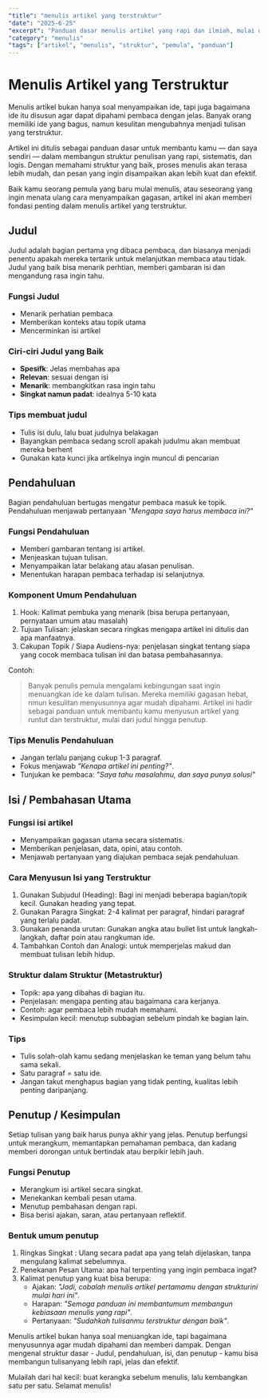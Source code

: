 ```yaml
---
"title": "menulis artikel yang terstruktur"
"date": "2025-6-25"
"excerpt": "Panduan dasar menulis artikel yang rapi dan ilmiah, mulai dari ide hingga kesimpulan, untuk membantu penulis pemula membangun struktur tulisan yang kuat."
"category": "menulis"
"tags": ["artikel", "menulis", "struktur", "pemula", "panduan"]
---
```


# Menulis Artikel yang Terstruktur

Menulis artikel bukan hanya soal menyampaikan ide, tapi juga bagaimana ide itu disusun agar dapat dipahami pembaca dengan jelas. Banyak orang memiliki ide yang bagus, namun kesulitan mengubahnya menjadi tulisan yang terstruktur.

Artikel ini ditulis sebagai panduan dasar untuk membantu kamu — dan saya sendiri — dalam membangun struktur penulisan yang rapi, sistematis, dan logis. Dengan memahami struktur yang baik, proses menulis akan terasa lebih mudah, dan pesan yang ingin disampaikan akan lebih kuat dan efektif.

Baik kamu seorang pemula yang baru mulai menulis, atau seseorang yang ingin menata ulang cara menyampaikan gagasan, artikel ini akan memberi fondasi penting dalam menulis artikel yang terstruktur.

## Judul

Judul adalah bagian pertama yng dibaca pembaca, dan biasanya menjadi penentu apakah mereka tertarik untuk melanjutkan membaca atau tidak. Judul yang baik bisa menarik perhtian, memberi gambaran isi dan mengandung rasa ingin tahu.

### Fungsi Judul
- Menarik perhatian pembaca
- Memberikan konteks atau topik utama
- Mencerminkan isi artikel

### Ciri-ciri Judul yang Baik
- **Spesifk**: Jelas membahas apa
- **Relevan**: sesuai dengan isi
- **Menarik**: membangkitkan rasa ingin tahu
- **Singkat namun padat**: idealnya 5-10 kata

### Tips membuat judul
- Tulis isi dulu, lalu buat judulnya belakagan
- Bayangkan pembaca sedang scroll apakah judulmu akan membuat mereka berhent
- Gunakan kata kunci jika artikelnya ingin muncul di pencarian

## Pendahuluan

Bagian pendahuluan bertugas mengatur pembaca masuk ke topik. Pendahuluan menjawab pertanyaan _"Mengapa saya harus membaca ini?"_

### Fungsi Pendahuluan
- Memberi gambaran tentang isi artikel.
- Menjeaskan tujuan tulisan.
- Menyampaikan latar belakang atau alasan penulisan.
- Menentukan harapan pembaca terhadap isi selanjutnya.

### Komponent Umum Pendahuluan
1. Hook: Kalimat pembuka yang menarik (bisa berupa pertanyaan, pernyataan umum atau masalah)
2. Tujuan Tulisan: jelaskan secara ringkas mengapa artikel ini ditulis dan apa manfaatnya.
3. Cakupan Topik / Siapa Audiens-nya: penjelasan singkat tentang siapa yang cocok membaca tulisan ini dan batasa pembahasannya.

Contoh:
> Banyak penulis pemula mengalami kebingungan saat ingin menuangkan ide ke dalam tulisan. Mereka memiliki gagasan hebat, nmun kesulitan menyusunnya agar mudah dipahami. Artikel ini hadir sebagai panduan untuk membantu kamu menyusun artikel yang runtut dan terstruktur, mulai dari judul hingga penutup.

### Tips Menulis Pendahuluan
- Jangan terlalu panjang cukup 1-3 paragraf.
- Fokus menjawab _"Kenapa artikel ini penting?"_.
- Tunjukan ke pembaca: _"Saya tahu masalahmu, dan saya punya solusi"_

## Isi / Pembahasan Utama
### Fungsi isi artikel
- Menyampaikan gagasan utama secara sistematis.
- Memberikan penjelasan, data, opini, atau contoh.
- Menjawab pertanyaan yang diajukan pembaca sejak pendahuluan.

### Cara Menyusun Isi yang Terstruktur
1. Gunakan Subjudul (Heading): Bagi ini menjadi beberapa bagian/topik kecil. Gunakan heading yang tepat.
2. Gunakan Paragra Singkat: 2-4 kalimat per paragraf, hindari paragraf yang terlalu padat.
3. Gunakan penanda urutan: Gunakan angka atau bullet list untuk langkah-langkah, daftar poin atau rangkuman ide.
4. Tambahkan Contoh dan Analogi: untuk memperjelas makud dan membuat tulisan lebih hidup.

### Struktur dalam Struktur (Metastruktur)
- Topik: apa yang dibahas di bagian itu.
- Penjelasan: mengapa penting atau bagaimana cara kerjanya.
- Contoh: agar pembaca lebih mudah memahami.
- Kesimpulan kecil: menutup subbagian sebelum pindah ke bagian lain.

### Tips
- Tulis solah-olah kamu sedang menjelaskan ke teman yang belum tahu sama sekali.
- Satu paragraf = satu ide.
- Jangan takut menghapus bagian yang tidak penting, kualitas lebih penting daripanjang.

## Penutup / Kesimpulan
Setiap tulisan yang baik harus punya akhir yang jelas. Penutup berfungsi untuk merangkum, memantapkan pemahaman pembaca, dan kadang memberi dorongan untuk bertindak atau berpikir lebih jauh.

### Fungsi Penutup
- Merangkum isi artikel secara singkat.
- Menekankan kembali pesan utama.
- Menutup pembahasan dengan rapi.
- Bisa berisi ajakan, saran, atau pertanyaan reflektif.

### Bentuk umum penutup
1. Ringkas Singkat : Ulang secara padat apa yang telah dijelaskan, tanpa mengulang kalimat sebelumnya.
2. Penekanan Pesan Utama: apa hal terpenting yang ingin pembaca ingat?
3. Kalimat penutup yang kuat bisa berupa:
    - Ajakan: _"Jadi, cobalah menulis artikel pertamamu dengan strukturini mulai hari ini"_.
    - Harapan: _"Semoga panduan ini membantumum membangun kebiasaan menulis yang rapi"_.
    - Pertanyaan: _"Sudahkah tulisanmu terstruktur dengan baik"_.

Menulis artikel bukan hanya soal menuangkan ide, tapi bagaimana menyusunnya agar mudah dipahami dan memberi dampak. Dengan mengenal struktur dasar - Judul, pendahuluan, isi, dan penutup - kamu bisa membangun tulisanyang lebih rapi, jelas dan efektif.

Mulailah dari hal kecil: buat kerangka sebelum menulis, lalu kembangkan satu per satu. Selamat menulis!